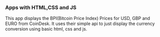 ### Apps with HTML,CSS and JS

This app displays the BPI(Bitcoin Price Index) Prices for USD, GBP and EURO from CoinDesk.
It uses their simple api to just display the currency conversion using basic html, css and js.

